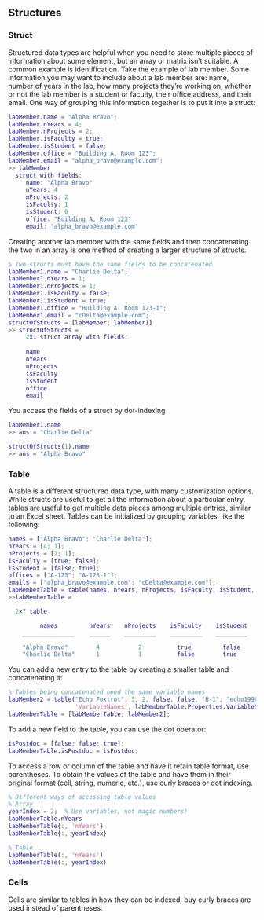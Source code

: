 ## Structures
### Struct
Structured data types are helpful when you need to store multiple pieces of information about some element, but an array or matrix isn’t suitable. 
A common example is identification. 
Take the example of lab member. 
Some information you may want to include about a lab member are: name, number of years in the lab, how many projects they’re working on, whether or not the lab member is a student or faculty, their office address, and their email. 
One way of grouping this information together is to put it into a struct:

```matlab
labMember.name = "Alpha Bravo";
labMember.nYears = 4;
labMember.nProjects = 2;
labMember.isFaculty = true;
labMember.isStudent = false;
labMember.office = "Building A, Room 123";
labMember.email = "alpha_bravo@example.com";
>> labMember
  struct with fields:
     name: "Alpha Bravo"
     nYears: 4
     nProjects: 2
     isFaculty: 1
     isStudent: 0
     office: "Building A, Room 123"
     email: "alpha_bravo@example.com"
```

Creating another lab member with the same fields and then concatenating the two in an array is one method of creating a larger structure of structs.

```matlab
% Two structs must have the same fields to be concatenated
labMember1.name = "Charlie Delta";
labMember1.nYears = 1;
labMember1.nProjects = 1;
labMember1.isFaculty = false;
labMember1.isStudent = true;
labMember1.office = "Building A, Room 123-1";
labMember1.email = "cDelta@example.com";
structOfStructs = [labMember; labMember1]
>> structOfStructs = 
     2x1 struct array with fields:
     
     name
     nYears
     nProjects
     isFaculty
     isStudent
     office
     email
```

You access the fields of a struct by dot-indexing

```matlab
labMember1.name
>> ans = "Charlie Delta"

structOfStructs(1).name
>> ans = "Alpha Bravo"
```

### Table
A table is a different structured data type, with many customization options.
While structs are useful to get all the information about a particular entry, tables are useful to get multiple data pieces among multiple entries, similar to an Excel sheet. 
Tables can be initialized by grouping variables, like the following:
```matlab
names = ["Alpha Bravo"; "Charlie Delta"];
nYears = [4; 1];
nProjects = [2; 1];
isFaculty = [true; false];
isStudent = [false; true];
offices = ["A-123"; "A-123-1"];
emails = ["alpha_bravo@example.com"; "cDelta@example.com"];
labMemberTable = table(names, nYears, nProjects, isFaculty, isStudent, offices, emails)
>>labMemberTable =

  2×7 table

         names         nYears    nProjects    isFaculty    isStudent     offices         emails          
    _______________    ______    _________    _________    _________    _________    ______________

    "Alpha Bravo"        4           2          true         false      "A-123"      "alpha_bravo@example.com"
    "Charlie Delta"      1           1          false        true       "A-123-1"    "cDelta@example.com"     

```

You can add a new entry to the table by creating a smaller table and concatenating it:
```matlab
% Tables being concatenated need the same variable names
labMember2 = table("Echo Foxtrot", 3, 2, false, false, "B-1", "echo1990@example.com" , …
                   'VariableNames', labMemberTable.Properties.VariableNames);
labMemberTable = [labMemberTable; labMember2];
```

To add a new field to the table, you can use the dot operator:
```matlab
isPostdoc = [false; false; true];
labMemberTable.isPostdoc = isPostdoc;
```
To access a row or column of the table and have it retain table format, use parentheses. 
To obtain the values of the table and have them in their original format (cell, string, numeric, etc.), use curly braces or dot indexing.
```matlab
% Different ways of accessing table values
% Array
yearIndex = 2;  % Use variables, not magic numbers!
labMemberTable.nYears
labMemberTable{:, 'nYears'}
labMemberTable{:, yearIndex}

% Table
labMemberTable(:, 'nYears')
labMemberTable(:, yearIndex)
```

### Cells
Cells are similar to tables in how they can be indexed, buy curly braces are used instead of parentheses.
